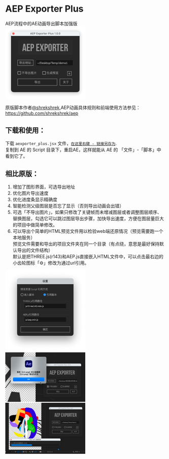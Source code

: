# AEP Exporter Plus
AEP流程中的AE动画导出脚本加强版  
[<img src="https://raw.githubusercontent.com/bigxixi/aepexporter_plus/main/readme%E9%85%8D%E5%9B%BE/UI-%E4%B8%BB%E7%95%8C%E9%9D%A2.png" width="50%" height="30%">](https://github.com/bigxixi/aepexporter_plus)  

原版脚本作者[@shrekshrek](https://github.com/shrekshrek),AEP动画具体规则和前端使用方法参见：  
https://github.com/shrekshrek/aep

## 下载和使用：   
下载 `aexporter_plus.jsx` 文件，[`在这里右键 - 链接另存为`](https://github.com/bigxixi/aepexporter_plus/releases/download/1.0.0/aexporter_plus.jsx).</br>
复制到 AE 的 Script 目录下，重启AE，这样就能从 AE 的 「文件」-「脚本」中看到它了。  

## 相比原版：    
1. 增加了图形界面，可选导出地址  
2. 优化图片导出速度  
3. 优化进度条显示精确度  
4. 智能检测父级图层是否忘了显示（否则导出动画会出错）  
5. 可选「不导出图片」，如果只修改了关键帧而未增减图层或者调整图层顺序、替换图层，勾选它可以跳过图层导出步骤，加快导出速度，方便在图层量巨大的项目中做简单修改。  
6. 可以导出个简单的HTML预览文件用以检验web端还原情况（预览需要跑一个本地服务）  
预览文件需要和导出的项目文件夹在同一个目录（有点绕，意思是最好保持默认导出的文件结构）  
默认是把THREE.js(r143)和AEP.js直接嵌入HTML文件中，可以点击最右边的小齿轮图标「⚙」修改为通过url引用。  

[<img src="https://raw.githubusercontent.com/bigxixi/aepexporter_plus/main/readme%E9%85%8D%E5%9B%BE/UI-%E5%BC%95%E7%94%A8%E6%96%B9%E5%BC%8F.png" width="50%" height="30%">](https://github.com/bigxixi/aepexporter_plus)  
[<img src="https://raw.githubusercontent.com/bigxixi/aepexporter_plus/main/readme%E9%85%8D%E5%9B%BE/UI-%E7%88%B6%E7%BA%A7%E6%8F%90%E7%A4%BA.png" width="50%" height="30%">](https://github.com/bigxixi/aepexporter_plus)  
[<img src="https://raw.githubusercontent.com/bigxixi/aepexporter_plus/main/readme%E9%85%8D%E5%9B%BE/UI-%E8%BF%9B%E5%BA%A6%E6%9D%A1.png" width="50%" height="30%">](https://github.com/bigxixi/aepexporter_plus)  
